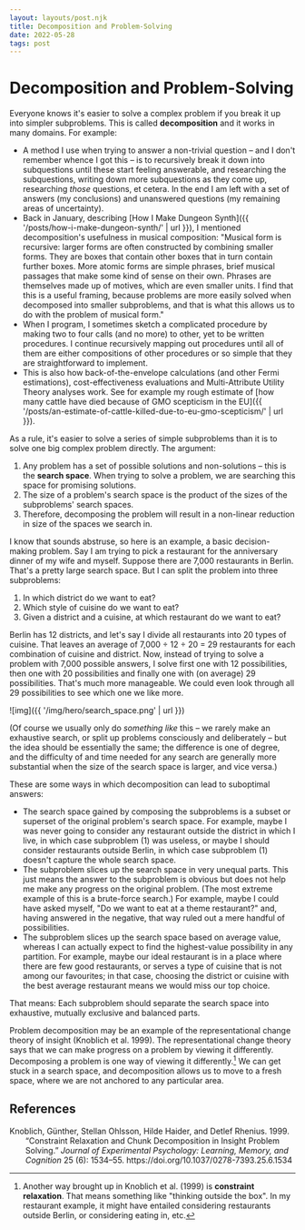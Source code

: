 ```yaml
---
layout: layouts/post.njk
title: Decomposition and Problem-Solving
date: 2022-05-28
tags: post
---
```


# Decomposition and Problem-Solving

Everyone knows it's easier to solve a complex problem if you break it up into simpler subproblems. This is called **decomposition** and it works in many domains. For example:

- A method I use when trying to answer a non-trivial question – and I don't remember whence I got this – is to recursively break it down into subquestions until these start feeling answerable, and researching the subquestions, writing down more subquestions as they come up, researching _those_ questions, et cetera. In the end I am left with a set of answers (my conclusions) and unanswered questions (my remaining areas of uncertainty).
- Back in January, describing [How I Make Dungeon Synth]({{ '/posts/how-i-make-dungeon-synth/' | url }}), I mentioned decomposition's usefulness in musical composition: "Musical form is recursive: larger forms are often constructed by combining smaller forms. They are boxes that contain other boxes that in turn contain further boxes. More atomic forms are simple phrases, brief musical passages that make some kind of sense on their own. Phrases are themselves made up of motives, which are even smaller units. I find that this is a useful framing, because problems are more easily solved when decomposed into smaller subproblems, and that is what this allows us to do with the problem of musical form."
- When I program, I sometimes sketch a complicated procedure by making two to four calls (and no more) to other, yet to be written procedures. I continue recursively mapping out procedures until all of them are either compositions of other procedures or so simple that they are straightforward to implement.
- This is also how back-of-the-envelope calculations (and other Fermi estimations), cost-effectiveness evaluations and Multi-Attribute Utility Theory analyses work. See for example my rough estimate of [how many cattle have died because of GMO scepticism in the EU]({{ '/posts/an-estimate-of-cattle-killed-due-to-eu-gmo-scepticism/' | url }}).

As a rule, it's easier to solve a series of simple subproblems than it is to solve one big complex problem directly. The argument:

1. Any problem has a set of possible solutions and non-solutions – this is the **search space**. When trying to solve a problem, we are searching this space for promising solutions.
2. The size of a problem's search space is the product of the sizes of the subproblems' search spaces.
3. Therefore, decomposing the problem will result in a non-linear reduction in size of the spaces we search in.

I know that sounds abstruse, so here is an example, a basic decision-making problem. Say I am trying to pick a restaurant for the anniversary dinner of my wife and myself. Suppose there are 7,000 restaurants in Berlin. That's a pretty large search space. But I can split the problem into three subproblems:

1. In which district do we want to eat?
2. Which style of cuisine do we want to eat?
3. Given a district and a cuisine, at which restaurant do we want to eat?

Berlin has 12 districts, and let's say I divide all restaurants into 20 types of cuisine. That leaves an average of 7,000 ÷ 12 ÷ 20 = 29 restaurants for each combination of cuisine and district. Now, instead of trying to solve a problem with 7,000 possible answers, I solve first one with 12 possibilities, then one with 20 possibilities and finally one with (on average) 29 possibilities. That's much more manageable. We could even look through all 29 possibilities to see which one we like more.

![img]({{ '/img/hero/search_space.png' | url }})

(Of course we usually only do _something like_ this – we rarely make an exhaustive search, or split up problems consciously and deliberately – but the idea should be essentially the same; the difference is one of degree, and the difficulty of and time needed for any search are generally more substantial when the size of the search space is larger, and vice versa.)

These are some ways in which decomposition can lead to suboptimal answers:

- The search space gained by composing the subproblems is a subset or superset of the original problem's search space. For example, maybe I was never going to consider any restaurant outside the district in which I live, in which case subproblem (1) was useless, or maybe I should consider restaurants outside Berlin, in which case subproblem (1) doesn't capture the whole search space.
- The subproblem slices up the search space in very unequal parts. This just means the answer to the subproblem is obvious but does not help me make any progress on the original problem. (The most extreme example of this is a brute-force search.) For example, maybe I could have asked myself, "Do we want to eat at a theme restaurant?" and, having answered in the negative, that way ruled out a mere handful of possibilities.
- The subproblem slices up the search space based on average value, whereas I can actually expect to find the highest-value possibility in any partition. For example, maybe our ideal restaurant is in a place where there are few good restaurants, or serves a type of cuisine that is not among our favourites; in that case, choosing the district or cuisine with the best average restaurant means we would miss our top choice.

That means: Each subproblem should separate the search space into exhaustive, mutually exclusive and balanced parts.

Problem decomposition may be an example of the representational change theory of insight (Knoblich et al. 1999). The representational change theory says that we can make progress on a problem by viewing it differently. Decomposing a problem is one way of viewing it differently.[^1] We can get stuck in a search space, and decomposition allows us to move to a fresh space, where we are not anchored to any particular area.

## References

<style>.csl-entry{text-indent: -2em; margin-left: 2em;}</style><div class="csl-bib-body">
  <div class="csl-entry">Knoblich, Günther, Stellan Ohlsson, Hilde Haider, and Detlef Rhenius. 1999. “Constraint Relaxation and Chunk Decomposition in Insight Problem Solving.” <i>Journal of Experimental Psychology: Learning, Memory, and Cognition</i> 25 (6): 1534–55. https://doi.org/10.1037/0278-7393.25.6.1534</div>
</div>

[^1]: Another way brought up in Knoblich et al. (1999) is **constraint relaxation**. That means something like "thinking outside the box". In my restaurant example, it might have entailed considering restaurants outside Berlin, or considering eating in, etc.
